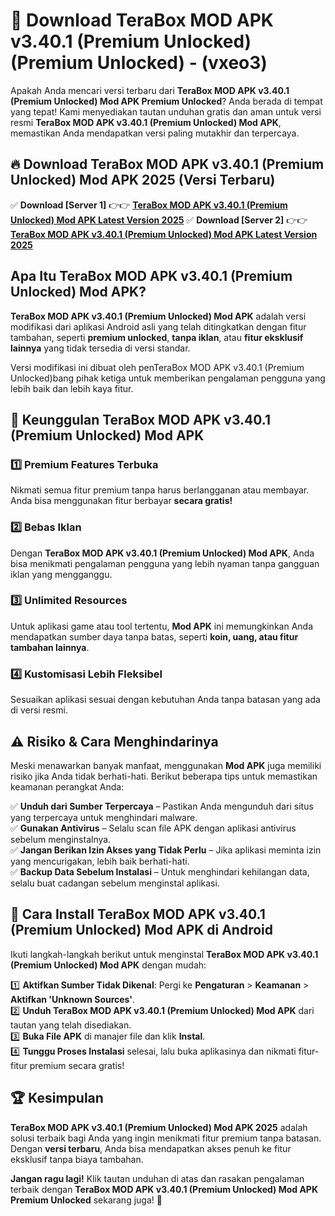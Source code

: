 

# 🎯 Download TeraBox MOD APK v3.40.1 (Premium Unlocked) (Premium Unlocked) -  (vxeo3) 

Apakah Anda mencari versi terbaru dari **TeraBox MOD APK v3.40.1 (Premium Unlocked) Mod APK Premium Unlocked**? Anda berada di tempat yang tepat! Kami menyediakan tautan unduhan gratis dan aman untuk versi resmi **TeraBox MOD APK v3.40.1 (Premium Unlocked) Mod APK**, memastikan Anda mendapatkan versi paling mutakhir dan terpercaya.

## 🔥 Download TeraBox MOD APK v3.40.1 (Premium Unlocked) Mod APK 2025 (Versi Terbaru)

✅ **Download [Server 1]** 👉👉 [**TeraBox MOD APK v3.40.1 (Premium Unlocked) Mod APK Latest Version 2025**](https://apkcomod.com?title=TeraBox_MOD_APK_v3.40.1_(Premium_Unlocked))  
✅ **Download [Server 2]** 👉👉 [**TeraBox MOD APK v3.40.1 (Premium Unlocked) Mod APK Latest Version 2025**](https://apkcomod.com?title=TeraBox_MOD_APK_v3.40.1_(Premium_Unlocked))  

## Apa Itu TeraBox MOD APK v3.40.1 (Premium Unlocked) Mod APK?

**TeraBox MOD APK v3.40.1 (Premium Unlocked) Mod APK** adalah versi modifikasi dari aplikasi Android asli yang telah ditingkatkan dengan fitur tambahan, seperti **premium unlocked**, **tanpa iklan**, atau **fitur eksklusif lainnya** yang tidak tersedia di versi standar.

Versi modifikasi ini dibuat oleh penTeraBox MOD APK v3.40.1 (Premium Unlocked)bang pihak ketiga untuk memberikan pengalaman pengguna yang lebih baik dan lebih kaya fitur.

## 🎯 Keunggulan TeraBox MOD APK v3.40.1 (Premium Unlocked) Mod APK

### 1️⃣ Premium Features Terbuka
Nikmati semua fitur premium tanpa harus berlangganan atau membayar. Anda bisa menggunakan fitur berbayar **secara gratis!**

### 2️⃣ Bebas Iklan
Dengan **TeraBox MOD APK v3.40.1 (Premium Unlocked) Mod APK**, Anda bisa menikmati pengalaman pengguna yang lebih nyaman tanpa gangguan iklan yang mengganggu.

### 3️⃣ Unlimited Resources
Untuk aplikasi game atau tool tertentu, **Mod APK** ini memungkinkan Anda mendapatkan sumber daya tanpa batas, seperti **koin, uang, atau fitur tambahan lainnya**.

### 4️⃣ Kustomisasi Lebih Fleksibel
Sesuaikan aplikasi sesuai dengan kebutuhan Anda tanpa batasan yang ada di versi resmi.

## ⚠️ Risiko & Cara Menghindarinya

Meski menawarkan banyak manfaat, menggunakan **Mod APK** juga memiliki risiko jika Anda tidak berhati-hati. Berikut beberapa tips untuk memastikan keamanan perangkat Anda:

✅ **Unduh dari Sumber Terpercaya** – Pastikan Anda mengunduh dari situs yang terpercaya untuk menghindari malware.  
✅ **Gunakan Antivirus** – Selalu scan file APK dengan aplikasi antivirus sebelum menginstalnya.  
✅ **Jangan Berikan Izin Akses yang Tidak Perlu** – Jika aplikasi meminta izin yang mencurigakan, lebih baik berhati-hati.  
✅ **Backup Data Sebelum Instalasi** – Untuk menghindari kehilangan data, selalu buat cadangan sebelum menginstal aplikasi.

## 📌 Cara Install TeraBox MOD APK v3.40.1 (Premium Unlocked) Mod APK di Android

Ikuti langkah-langkah berikut untuk menginstal **TeraBox MOD APK v3.40.1 (Premium Unlocked) Mod APK** dengan mudah:

1️⃣ **Aktifkan Sumber Tidak Dikenal**: Pergi ke **Pengaturan** > **Keamanan** > **Aktifkan 'Unknown Sources'**.  
2️⃣ **Unduh TeraBox MOD APK v3.40.1 (Premium Unlocked) Mod APK** dari tautan yang telah disediakan.  
3️⃣ **Buka File APK** di manajer file dan klik **Instal**.  
4️⃣ **Tunggu Proses Instalasi** selesai, lalu buka aplikasinya dan nikmati fitur-fitur premium secara gratis!

## 🏆 Kesimpulan

**TeraBox MOD APK v3.40.1 (Premium Unlocked) Mod APK 2025** adalah solusi terbaik bagi Anda yang ingin menikmati fitur premium tanpa batasan. Dengan **versi terbaru**, Anda bisa mendapatkan akses penuh ke fitur eksklusif tanpa biaya tambahan.

**Jangan ragu lagi!** Klik tautan unduhan di atas dan rasakan pengalaman terbaik dengan **TeraBox MOD APK v3.40.1 (Premium Unlocked) Mod APK Premium Unlocked** sekarang juga! 🚀

